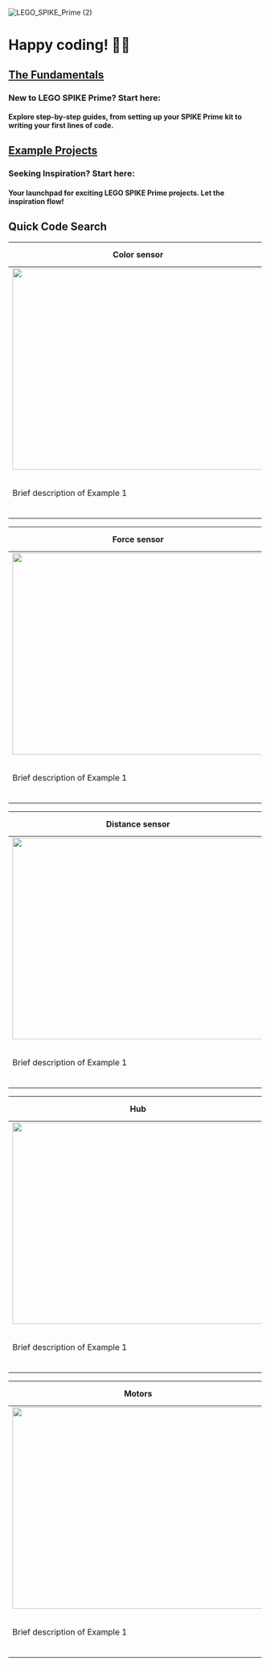 ![LEGO_SPIKE_Prime (2)](https://github.com/tconey01/legospikeprime-repo/assets/119706185/57541aa3-a0eb-41f1-a89f-007c188684f1)

# Happy coding! 🚀🔧

## [The Fundamentals](TheFundamentals)
### New to LEGO SPIKE Prime? Start here:
#### Explore step-by-step guides, from setting up your SPIKE Prime kit to writing your first lines of code.

## [Example Projects](ExampleProjects)
### Seeking Inspiration? Start here:
#### Your launchpad for exciting LEGO SPIKE Prime projects. Let the inspiration flow!

## **Quick Code Search**



| Color sensor                           | Code Snippet                            |
|----------------------------------------|-----------------------------------------|
| <img src="https://github.com/tconey01/legospikeprime-repo/assets/119706185/b604e2e9-c6cb-4ad3-827a-2c2206158ac3" width="500" height="400"> |
| Brief description of Example 1         | Explanation of the code in this example |
|                                        |                                         |
                        

    


| Force sensor                          | Code Snippet                           |
|---------------------------------|----------------------------------------|
| <img src="https://github.com/tconey01/legospikeprime-repo/assets/119706185/95f8b808-f811-4a81-9804-e810ecf09ea1" width="500" height="400"> |       'import runloop' |
| Brief description of Example 1              | Explanation of the code in this example |
|                                             |                                         |

| Distance sensor                           | Code Snippet                           |
|---------------------------------|----------------------------------------|
| <img src="https://github.com/tconey01/legospikeprime-repo/assets/119706185/9d6b0a5b-4426-4bf6-abd2-97cd5b9b8e7f" width="500" height="400"> |       `from hub import color_sensor`              |
| Brief description of Example 1              | Explanation of the code in this example |
|                                             |                                         |

| Hub                           | Code Snippet                           |
|---------------------------------|----------------------------------------|
| <img src="https://github.com/tconey01/legospikeprime-repo/assets/119706185/d3353905-bfcd-4098-b764-7fb7994c7549" width="500" height="400"> |       `from hub import color_sensor`              |
| Brief description of Example 1              | Explanation of the code in this example |
|                                             |                                         |

| Motors                           | Code Snippet                           |
|---------------------------------|----------------------------------------|
| <img src="https://github.com/tconey01/legospikeprime-repo/assets/119706185/edbdae6f-0f32-4390-9b37-5ef9d69e2463" width="500" height="400"> |       `from hub import color_sensor`              |
| Brief description of Example 1              | Explanation of the code in this example |
|                                             |                                         |

                                           
